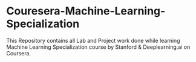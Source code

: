 # Couresera-Machine-Learning-Specialization
This Repository contains all Lab and Project work done while learning Machine Learning Specialization course by Stanford & Deeplearning.ai on Coursera.